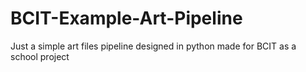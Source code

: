 # BCIT-Example-Art-Pipeline
Just a simple art files pipeline designed in python made for BCIT as a school project
